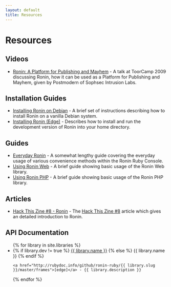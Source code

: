 ```yaml
---
layout: default
title: Resources
---
```


# Resources

## Videos

* [Ronin: A Platform for Publishing and Mayhem](http://www.vimeo.com/7359548) - 
  A talk at ToorCamp 2009 discussing Ronin, how it can be used as a
  Platform for Publishing and Mayhem, given by Postmodern of Sophsec
  Intrusion Labs.

## Installation Guides

* [Installing Ronin on Debian](ronin_on_debian.html) -
  A brief set of instructions describing how to install Ronin on a vanilla
  Debian system.
* [Installing Ronin (Edge)](ronin_edge.html) -
  Describes how to install and run the development version of Ronin into
  your home directory.

## Guides

* [Everyday Ronin](everyday_ronin.html) - 
  A somewhat lengthy guide covering the everyday usage of various
  convenience methods within the Ronin Ruby Console.
* [Using Ronin Web](using_ronin_web.html) -
  A brief guide showing basic usage of the Ronin Web library.
* [Using Ronin PHP](using_ronin_php.html) -
  A brief guide showing basic usage of the Ronin PHP library.

## Articles

* [Hack This Zine #8 - Ronin](hack_this_zine_8.html) -
  The [Hack This Zine #8](https://hackbloc.org/etc/zine/8/htz8_Print.pdf)
  article which gives an detailed introduction to Ronin.

## API Documentation

<ul>
{% for library in site.libraries %}
  <li>
{% if library.dev != true %}
    <a href="http://rubydoc.info/gems/{{ library.slug }}/{{ library.version }}/frames">{{ library.name }}</a>
{% else %}
    <span class="underlined">{{ library.name }}</span>
{% endif %}

    <a href="http://rubydoc.info/github/ronin-ruby/{{ library.slug }}/master/frames">[edge]</a> - {{ library.description }}
  </li>
{% endfor %}
</ul>
